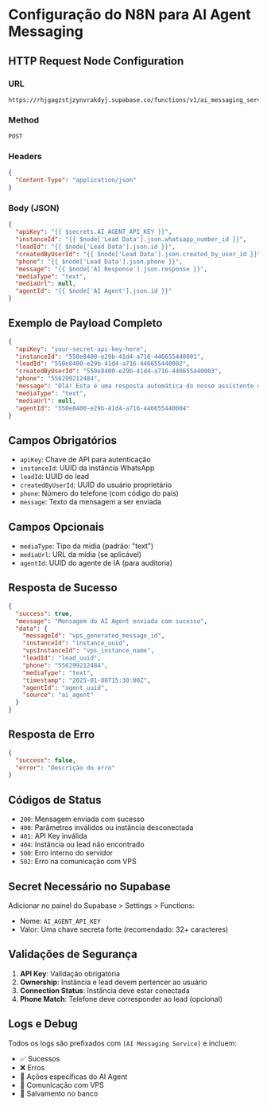 
# Configuração do N8N para AI Agent Messaging

## HTTP Request Node Configuration

### URL
```
https://rhjgagzstjzynvrakdyj.supabase.co/functions/v1/ai_messaging_service
```

### Method
```
POST
```

### Headers
```json
{
  "Content-Type": "application/json"
}
```

### Body (JSON)
```json
{
  "apiKey": "{{ $secrets.AI_AGENT_API_KEY }}",
  "instanceId": "{{ $node['Lead Data'].json.whatsapp_number_id }}",
  "leadId": "{{ $node['Lead Data'].json.id }}",
  "createdByUserId": "{{ $node['Lead Data'].json.created_by_user_id }}",
  "phone": "{{ $node['Lead Data'].json.phone }}",
  "message": "{{ $node['AI Response'].json.response }}",
  "mediaType": "text",
  "mediaUrl": null,
  "agentId": "{{ $node['AI Agent'].json.id }}"
}
```

## Exemplo de Payload Completo
```json
{
  "apiKey": "your-secret-api-key-here",
  "instanceId": "550e8400-e29b-41d4-a716-446655440001",
  "leadId": "550e8400-e29b-41d4-a716-446655440002",
  "createdByUserId": "550e8400-e29b-41d4-a716-446655440003",
  "phone": "556299212484",
  "message": "Olá! Esta é uma resposta automática do nosso assistente de IA.",
  "mediaType": "text",
  "mediaUrl": null,
  "agentId": "550e8400-e29b-41d4-a716-446655440004"
}
```

## Campos Obrigatórios
- `apiKey`: Chave de API para autenticação
- `instanceId`: UUID da instância WhatsApp
- `leadId`: UUID do lead
- `createdByUserId`: UUID do usuário proprietário
- `phone`: Número do telefone (com código do país)
- `message`: Texto da mensagem a ser enviada

## Campos Opcionais
- `mediaType`: Tipo da mídia (padrão: "text")
- `mediaUrl`: URL da mídia (se aplicável)
- `agentId`: UUID do agente de IA (para auditoria)

## Resposta de Sucesso
```json
{
  "success": true,
  "message": "Mensagem do AI Agent enviada com sucesso",
  "data": {
    "messageId": "vps_generated_message_id",
    "instanceId": "instance_uuid",
    "vpsInstanceId": "vps_instance_name",
    "leadId": "lead_uuid",
    "phone": "556299212484",
    "mediaType": "text",
    "timestamp": "2025-01-08T15:30:00Z",
    "agentId": "agent_uuid",
    "source": "ai_agent"
  }
}
```

## Resposta de Erro
```json
{
  "success": false,
  "error": "Descrição do erro"
}
```

## Códigos de Status
- `200`: Mensagem enviada com sucesso
- `400`: Parâmetros inválidos ou instância desconectada
- `401`: API Key inválida
- `404`: Instância ou lead não encontrado
- `500`: Erro interno do servidor
- `502`: Erro na comunicação com VPS

## Secret Necessário no Supabase
Adicionar no painel do Supabase > Settings > Functions:
- Nome: `AI_AGENT_API_KEY`
- Valor: Uma chave secreta forte (recomendado: 32+ caracteres)

## Validações de Segurança
1. **API Key**: Validação obrigatória
2. **Ownership**: Instância e lead devem pertencer ao usuário
3. **Connection Status**: Instância deve estar conectada
4. **Phone Match**: Telefone deve corresponder ao lead (opcional)

## Logs e Debug
Todos os logs são prefixados com `[AI Messaging Service]` e incluem:
- ✅ Sucessos
- ❌ Erros
- 🤖 Ações específicas do AI Agent
- 📡 Comunicação com VPS
- 💾 Salvamento no banco
